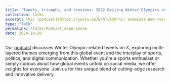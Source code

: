 ```yaml
---
title: "Tweets, triumphs, and tensions: 2022 Beijing Winter Olympics on X"
collection: talks
excerpt: This [podcast](https://youtu.be/EFhTut5Vrnc) examines new research published in _Communication & Sport_ that uses an NLP technique (LDA topic modeling) to unpack the social media buzz around the 2022 Beijing Winter Olympics.
type: "Talk"
permalink: /talks/Podcast_experience
date: 2024-10-28
---
```


Our [podcast](https://youtu.be/EFhTut5Vrnc) discusses Winter Olympic-related tweets on X, exploring multi-layered themes emerging from this global event and the interplay of sports, politics, and digital communication. Whether you're a sports enthusiast or simply curious about how global events unfold on social media, we offer insights for everyone. Join us for this unique blend of cutting-edge research and innovative delivery.
